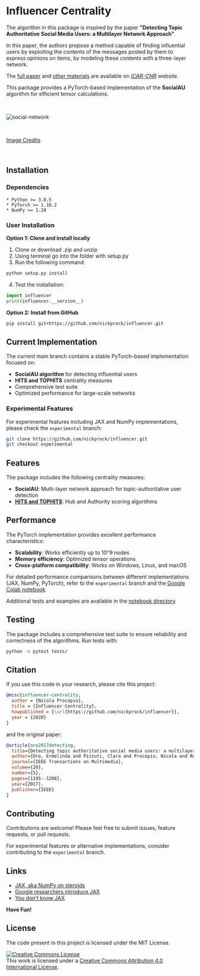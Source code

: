 # Influencer Centrality

The algorithm in this package is inspired by the paper **"Detecting Topic Authoritative Social Media Users: a Multilayer Network Approach"**.

In this paper, the authors propose a method capable of finding influential users by exploiting the contents of the messages posted by them to express opinions on items, by modeling these contents with a three-layer network.

The [full paper](http://staff.icar.cnr.it/pizzuti/pubblicazioni/IEEETM2017.pdf) and [other materials](http://staff.icar.cnr.it/pizzuti/codice/SocialAU/readme.html) are available on [*ICAR-CNR*](https://www.icar.cnr.it/) website.

This package provides a PyTorch-based implementation of the **SocialAU** algorithm for efficient tensor calculations.

<br>

![social-network](https://www.icar.cnr.it/wp-content/uploads/2018/01/SocialCommerce.png)

<br>

[Image Credits](https://www.icar.cnr.it/progetti/social-commerce/)

<br>

## Installation

### Dependencies

```
* Python >= 3.8.5
* PyTorch >= 1.10.2
* NumPy >= 1.20
```

### User Installation

**Option 1: Clone and install locally**
1. Clone or download .zip and unzip
2. Using terminal go into the folder with setup.py
3. Run the following command:
```bash
python setup.py install
```
4. Test the installation:
```python
import influencer
print(influencer.__version__)
```

**Option 2: Install from GitHub**
```bash
pip install git+https://github.com/nickprock/influencer.git
```

## Current Implementation

The current main branch contains a stable PyTorch-based implementation focused on:
- **SocialAU algorithm** for detecting influential users
- **HITS and TOPHITS** centrality measures
- Comprehensive test suite
- Optimized performance for large-scale networks

### Experimental Features

For experimental features including JAX and NumPy implementations, please check the `experimental` branch:
```bash
git clone https://github.com/nickprock/influencer.git
git checkout experimental
```

## Features

The package includes the following centrality measures:
* **SocialAU**: Multi-layer network approach for topic-authoritative user detection
* **[HITS and TOPHITS](https://en.wikipedia.org/wiki/HITS_algorithm)**: Hub and Authority scoring algorithms

## Performance

The PyTorch implementation provides excellent performance characteristics:
- **Scalability**: Works efficiently up to 10^9 nodes
- **Memory efficiency**: Optimized tensor operations
- **Cross-platform compatibility**: Works on Windows, Linux, and macOS

For detailed performance comparisons between different implementations (JAX, NumPy, PyTorch), refer to the `experimental` branch and the [Google Colab notebook](https://colab.research.google.com/drive/1q4hpkp1Wqb7qEZIY6_EgHBaOt5E3zp6i?usp=sharing).

Additional tests and examples are available in the [notebook directory](https://github.com/nickprock/influencer/tree/master/notebook).

## Testing

The package includes a comprehensive test suite to ensure reliability and correctness of the algorithms. Run tests with:
```bash
python -m pytest tests/
```

## Citation

If you use this code in your research, please cite this project:
```bibtex
@misc{influencer-centrality,
  author = {Nicola Procopio},
  title = {Influencer Centrality},
  howpublished = {\url{https://github.com/nickprock/influencer}},
  year = {2020}
}
```

and the original paper:
```bibtex
@article{oro2017detecting,
  title={Detecting topic authoritative social media users: a multilayer network approach},
  author={Oro, Ermelinda and Pizzuti, Clara and Procopio, Nicola and Ruffolo, Massimo},
  journal={IEEE Transactions on Multimedia},
  volume={20},
  number={5},
  pages={1195--1208},
  year={2017},
  publisher={IEEE}
}
```

## Contributing

Contributions are welcome! Please feel free to submit issues, feature requests, or pull requests.

For experimental features or alternative implementations, consider contributing to the `experimental` branch.

## Links

* [JAX, aka NumPy on steroids](https://iaml.it/blog/jax-intro-english)
* [Google researchers introduce JAX](https://hub.packtpub.com/google-researchers-introduce-jax-a-tensorflow-like-framework-for-generating-high-performance-code-from-python-and-numpy-machine-learning-programs/)
* [You don't know JAX](https://colinraffel.com/blog/you-don-t-know-jax.html)

**Have Fun!**

## License

The code present in this project is licensed under the MIT License.

<a rel="license" href="http://creativecommons.org/licenses/by-sa/4.0/"><img alt="Creative Commons License" style="border-width:0" src="https://i.creativecommons.org/l/by-sa/4.0/88x31.png" /></a><br />This work is licensed under a <a rel="license" href="http://creativecommons.org/licenses/by-sa/4.0/">Creative Commons Attribution 4.0 International License</a>.